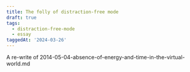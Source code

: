 ```yaml
---
title: The folly of distraction-free mode
draft: true
tags:
  - distraction-free-mode
  - essay
taggedAt: '2024-03-26'
---
```


A re-write of 2014-05-04-absence-of-energy-and-time-in-the-virtual-world.md
